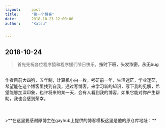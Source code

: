 ```yaml
---
layout:     post
title:      "第一个博客"
date:       2018-10-23 12:00:00
author:     "Katsu"


---
```


## 2018-10-24
>首先先祝各位程序猿和程序媛们节日快乐，**按时下班，头发浓密，永无bug**
<br>
作者目前大四狗，五年制，计算机小白一枚。考研前一年，生活迷茫，学业迷茫，希望能在这个博客里找到自我，通过写博客，来学习新的知识，写下我的见解，希望能够加深印象，也许将来的某一天，会有人看到我的博客，如果它能对你产生帮助，我也会感到荣幸。
<br>
<br>
<br>
<br>
>**在这里要感谢原博主在gayhub上提供的博客模板这里是他的原仓库地址：<http://github.com/Huxpro/huxpro.github.io>**

